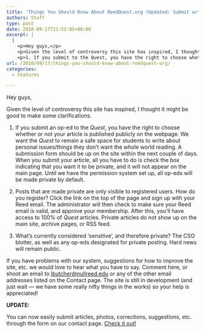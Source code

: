 ```yaml
---
title: 'Things You Should Know About ReedQuest.org (Updated: Submit articles online!)'
authors: Staff
type: post
date: 2010-09-17T21:52:05+00:00
excerpt: |
  |
    <p>Hey guys,</p>
    <p>Given the level of controversy this site has inspired, I thought it might be good to make some clarifications.</p>
    <p>1. If you submit to the Quest, you have the right to choose whether or not your article is published publicly on the webpage.</p>
url: /2010/09/17/things-you-should-know-about-reedquest-org/
categories:
  - Features

---
```

Hey guys,

Given the level of controversy this site has inspired, I thought it might be good to make some clarifications.

1. If you submit an op-ed to the _Quest_, you have the right to choose whether or not your article is published publicly on the webpage. We want the _Quest_ to remain a safe space for students to write about personal issues/things they don&#8217;t want the whole world reading. A submission form should be up on the site within the next couple of days. When you submit your article, all you have to do is check the box indicating that you want it to be private, and it will not appear on the main page. Until we have the permission system set up, all op-eds will be made private by default.

2. Posts that are made private are only visible to registered users. How do you register? Click the link on the top of the page and sign up with your Reed email. The administrator will then check to make sure your Reed email is valid, and approve your membership. After this, you&#8217;ll have access to 100% of _Quest_ articles. Private articles do not show up on the main site, archive pages, or RSS feed.

3. What&#8217;s currently considered &#8216;sensitive&#8217;, and therefore private? The CSO blotter, as well as any op-eds designated for private posting. Hard news will remain public.

If you have problems with our system, suggestions for how to improve the site, etc. we would love to hear what you have to say. Comment here, or shoot an email to [&#x6c;&#x62;&#x75;&#x74;&#x63;&#x68;&#x65;&#x72;&#x40;<span class="oe_displaynone">null</span>&#x72;&#x65;&#x65;&#x64;&#x2e;&#x65;&#x64;&#x75;][1] or any of the other email addresses listed on the Contact page. The site is still in development (and just wait &#8212; we have some really nifty things in the works) so your help is appreciated!

**UPDATE:**

You can now easily submit articles, photos, corrections, suggestions, etc. through the form on our contact page. [Check it out!][2]

 [1]: mailto:&#x6c;&#x62;&#x75;&#x74;&#x63;&#x68;&#x65;&#x72;&#x40;&#x72;&#x65;&#x65;&#x64;&#x2e;&#x65;&#x64;&#x75;
 [2]: http://www.reedquest.org/contact-us/